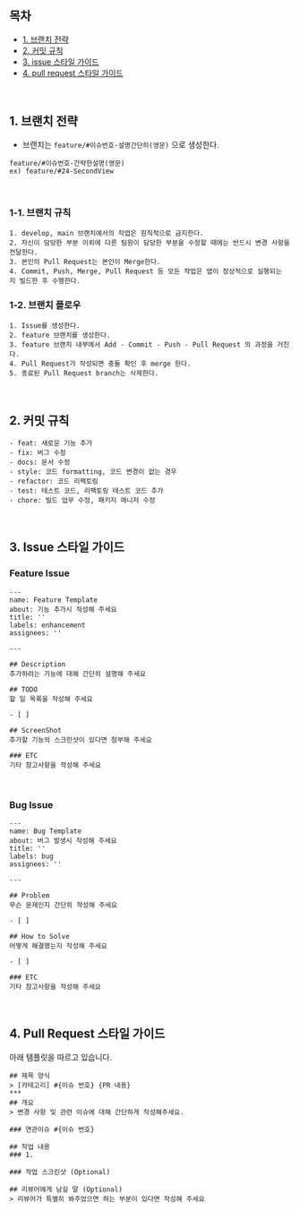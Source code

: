 ## 목차
  - [1. 브랜치 전략](#1-브랜치-전략)
  - [2. 커밋 규칙](#2-커밋-규칙)
  - [3. issue 스타일 가이드](#3-issue-스타일-가이드)
  - [4. pull request 스타일 가이드](#4-pull-request-스타일-가이드)

<br>

## 1. 브랜치 전략
- 브랜치는 `feature/#이슈번호-설명간단히(영문)` 으로 생성한다.
```
feature/#이슈번호-간략한설명(영문)
ex) feature/#24-SecondView
```

<br>

### 1-1. 브랜치 규칙
```
1. develop, main 브랜치에서의 작업은 원칙적으로 금지한다.
2. 자신이 담당한 부분 이외에 다른 팀원이 담당한 부분을 수정할 때에는 반드시 변경 사항을 전달한다.
3. 본인의 Pull Request는 본인이 Merge한다.
4. Commit, Push, Merge, Pull Request 등 모든 작업은 앱이 정상적으로 실행되는 지 빌드한 후 수행한다.
```

### 1-2. 브랜치 플로우
```
1. Issue를 생성한다.
2. feature 브랜치를 생성한다.
3. feature 브랜치 내부에서 Add - Commit - Push - Pull Request 의 과정을 거친다.
4. Pull Request가 작성되면 충돌 확인 후 merge 한다.
5. 종료된 Pull Request branch는 삭제한다.
```

<br>

## 2. 커밋 규칙
```
- feat: 새로운 기능 추가
- fix: 버그 수정
- docs: 문서 수정
- style: 코드 formatting, 코드 변경이 없는 경우
- refactor: 코드 리팩토링
- test: 테스트 코드, 리팩토링 테스트 코드 추가
- chore: 빌드 업무 수정, 패키지 매니저 수정
```

<br>

## 3. Issue 스타일 가이드
### Feature Issue
```
---
name: Feature Template
about: 기능 추가시 작성해 주세요
title: ''
labels: enhancement
assignees: ''

---

## Description
추가하려는 기능에 대해 간단히 설명해 주세요

## TODO
할 일 목록을 작성해 주세요

- [ ] 

## ScreenShot
추가할 기능의 스크린샷이 있다면 첨부해 주세요

### ETC
기타 참고사항을 작성해 주세요
```

<br>

### Bug Issue
```
---
name: Bug Template
about: 버그 발생시 작성해 주세요
title: ''
labels: bug
assignees: ''

---

## Problem
무슨 문제인지 간단히 작성해 주세요

- [ ] 

## How to Solve
어떻게 해결했는지 작성해 주세요

- [ ] 

### ETC
기타 참고사항을 작성해 주세요
```

<br>

## 4. Pull Request 스타일 가이드
아래 템플릿을 따르고 있습니다.
```
## 제목 양식
> [카테고리] #{이슈 번호} {PR 내용}
***
## 개요
> 변경 사항 및 관련 이슈에 대해 간단하게 작성해주세요.

### 연관이슈 #{이슈 번호}

## 작업 내용
### 1. 

### 작업 스크린샷 (Optional)

## 리뷰어에게 남길 말 (Optional)
> 리뷰어가 특별히 봐주었으면 하는 부분이 있다면 작성해 주세요
```
